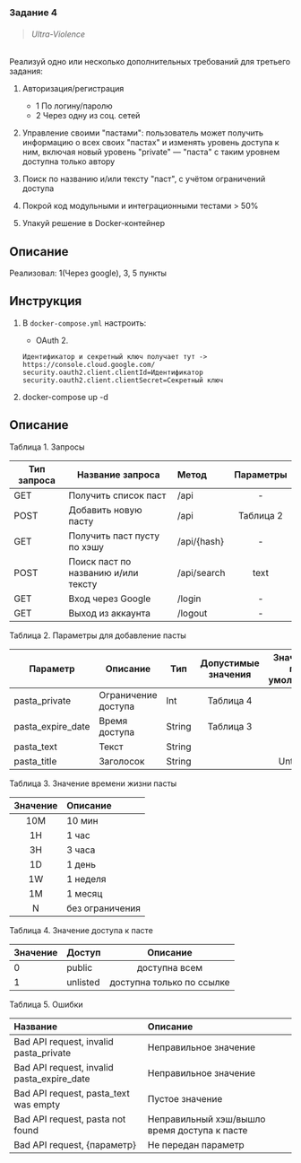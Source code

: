 ### Задание 4

> ###### Ultra-Violence

Реализуй одно или несколько дополнительных требований для третьего задания:
1. Авторизация/регистрация
    + 1 По логину/паролю
    + 2 Через одну из соц. сетей

2. Управление своими "пастами": пользователь может получить информацию о всех своих "пастах" и изменять уровень доступа к ним, включая новый уровень "private" — "паста" с таким уровнем доступна только автору

3. Поиск по названию и/или тексту "паст", с учётом ограничений доступа

4. Покрой код модульными и интеграционными тестами > 50%

5. Упакуй решение в Docker-контейнер

## Описание

Реализовал: 1(Через google), 3, 5 пункты

## Инструкция

1. В `docker-compose.yml` настроить:
    + OAuth 2.
    ```
    Идентификатор и секретный ключ получает тут -> https://console.cloud.google.com/
    security.oauth2.client.clientId=Идентификатор
    security.oauth2.client.clientSecret=Секретный ключ
    ```

2. docker-compose up -d

## Описание

Таблица 1. Запросы

| Тип запроса   | Название запроса                      | Метод         | Параметры |
| ------------- | ------------------------------------- | :------------ | :-------: |
|   GET         | Получить список паст                  | /api          |     -     |
|   POST        | Добавить новую пасту                  | /api          | Таблица 2 |
|   GET         | Получить паст пусту по хэшу           | /api/{hash}   |     -     |
|   POST        | Поиск паст по названию и/или тексту   | /api/search   |   text    |
|   GET         | Вход через Google                     | /login        |     -     |
|   GET         | Выход из аккаунта                     | /logout       |     -     |


Таблица 2. Параметры для добавление пасты

| Параметр          | Описание              | Тип       | Допустимые значения   | Значения по умолчанию | Обязательный  |
| ----------------- | --------------------- | --------- | :-------------------: | :-------------------: | :-----------: |
| pasta_private     | Ограничение доступа   | Int       |       Таблица 4       |           -           |       +       |
| pasta_expire_date | Время доступа         | String    |       Таблица 3       |           -           |       +       |
| pasta_text        | Текст                 | String    |                       |           -           |       +       |
| pasta_title       | Заголосок             | String    |                       |       Untitled        |       -       |
 
Таблица 3. Значение времени жизни пасты
 
| Значение  | Описание          |
| :-------: | :---------------  |
|   10M     | 10 мин            |
|   1H      | 1 час             |
|   3H      | 3 часа            |
|   1D      | 1 день            |
|   1W      | 1 неделя          |
|   1M      | 1 месяц           |
|   N       | без ограничения   |
 
Таблица 4. Значение доступа к пасте
 
| Значение  | Доступ    | Описание                  |
| --------- | --------- | :-----------------------: |
|     0     | public    | доступна всем             |
|     1     | unlisted  | доступна только по ссылке |

Таблица 5. Ошибки

| Название                                      | Описание                                       |
| :-------------------------------------------- | :--------------------------------------------- |
| Bad API request, invalid pasta_private        | Неправильное значение                          |
| Bad API request, invalid pasta_expire_date    | Неправильное значение                          |
| Bad API request, pasta_text was empty         | Пустое значение                                |
| Bad API request, pasta not found              | Неправильный хэш/вышло время доступа к пасте   |
| Bad API request, {параметр}                   | Не передан параметр                            |
